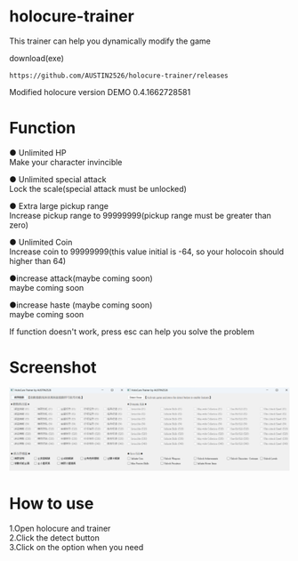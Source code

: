﻿# holocure-trainer
This trainer can help you dynamically modify the game   

download(exe)

```
https://github.com/AUSTIN2526/holocure-trainer/releases
```
Modified holocure version DEMO 0.4.1662728581

# Function

● Unlimited HP  
  Make your character invincible  
  
● Unlimited special attack  
  Lock the scale(special attack must be unlocked)

● Extra large pickup range  
  Increase pickup range to 99999999(pickup range must be greater than zero)

● Unlimited Coin  
  Increase coin to 99999999(this value initial is -64, so your holocoin should higher than 64)  
  
●increase attack(maybe coming soon)  
  maybe coming soon  
  
●increase haste (maybe coming soon)  
 maybe coming soon   
  
If function doesn't work, press esc can help you solve the problem  

# Screenshot
![Image text](https://github.com/AUSTIN2526/holocure-trainer/blob/main/screen.png)
   
# How to use
1.Open holocure and trainer  
2.Click the detect button   
3.Click on the option when you need
